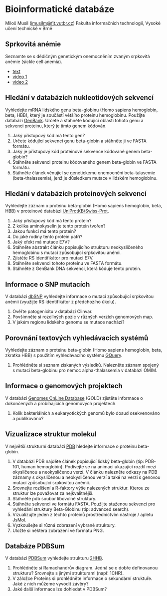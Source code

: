 # Bioinformatické databáze
Miloš Musil ([imusilm@fit.vutbr.cz](mailto:imusilm@fit.vutbr.cz))
Fakulta informačních technologií, Vysoké učení technické v Brně

## Sprkovitá anémie

Seznamte se s dědičným genetickým onemocněním zvaným srpkovitá anémie (sickle cell anemia).

*   [text](https://en.wikipedia.org/wiki/Sickle-cell_disease)
*   [video 1](http://www.youtube.com/watch?v=9UpwV1tdxcs)
*   [video 2](http://www.youtube.com/watch?v=9AHFHleYwdU&feature=related)

## Hledání v databázích nukleotidových sekvencí

Vyhledejte mRNA lidského genu beta-globinu (Homo sapiens hemoglobin, beta, HBB), který je součástí většího proteinu hemoglobinu. Použijte databázi [GenBank](http://www.ncbi.nlm.nih.gov/sites/entrez?db=nuccore). Určete a stáhněte kódující oblasti tohoto genu a sekvenci proteinu, který je tímto genem kódován.

1.  Jaký přístupový kód má tento gen?
2.  Určete kódující sekvenci genu beta-globin a stáhněte ji ve FASTA formátu.
3.  Jaký je přístupový kód proteinové sekvence kódované genem beta-globin?
4.  Stáhněte sekvenci proteinu kódovaného genem beta-globin ve FASTA formátu.
5.  Stáhněte článek věnující se genetickému onemocnění beta-talasemie (beta-thalassemia), jenž je důsledkem mutace v lidském hemoglobinu.

## Hledání v databázích proteinových sekvencí

Vyhledejte záznam o proteinu beta-globin (Homo sapiens hemoglobin, beta, HBB) v proteinové databázi [UniProtKB/Swiss-Prot](http://www.uniprot.org/).

1.  Jaký přístupový kód má tento protein?
2.  Z kolika aminokyselin je tento protein tvořen?
3.  Jakou funkci má tento protein?
4.  Do jaké rodiny tento protein patří?
5.  Jaký efekt má mutace E7V?
6.  Stáhněte abstrakt článku popisujícího strukturu neokysličeného hemoglobinu s mutací způsobující srpkovitou anémii.
7.  Zjistěte RS identifikátor pro mutaci E7V.
8.  Stáhněte sekvenci tohoto proteinu ve FASTA formátu.
9.  Stáhněte z GenBank DNA sekvenci, která kóduje tento protein.

## Informace o SNP mutacích
V databázi [dbSNP](http://www.ncbi.nlm.nih.gov/SNP/) vyhledejte informace o mutaci způsobující srpkovitou anémii (využijte RS identifikátor z předchozího úkolu).

1.  Ověřte patogenicitu v databázi Clinvar.
2.  Povšimněte si rozdílných pozic v různých verzích genomových map.
3.  V jakém regionu lidského genomu se mutace nachází?


## Porovnání textových vyhledávacích systémů

Vyhledejte záznam o proteinu beta-globin (Homo sapiens hemoglobin, beta, zkratka HBB) s použitím vyhledávacího systému [GQuery](http://www.ncbi.nlm.nih.gov/sites/gquery).

1.  Prohlédněte si seznam získaných výsledků. Nalezněte záznam spojený s mutací beta-globinu pro nemoc alpha-thalassemia v databázi <span class="kontextNapoveda" title="Zkratka pro Online Mendelian Inheritance in Man">OMIM</span>.

## Informace o genomových projektech

V databázi [Genomes OnLine Database](http://www.genomesonline.org/) (GOLD) zjistěte informace o dokončených a probíhajících genomových projektech.

1.  Kolik bakteriálních a eukaryotických genomů bylo dosud osekvenováno a publikováno?

## Vizualizace struktur molekul

V největší strukturní databázi [PDB](http://www.pdb.org) hledejte informace o proteinu beta-globin.

1.  V databázi PDB najděte článek popisující lidský beta-globin (tip: PDB-101, human hemoglobin). Podívejte se na animaci ukazující rozdíl mezi okysličenou a neokysličenou verzí. V článku nalezněte odkazy na PDB záznamy s okysličenou a neokysličenou verzí a také na verzi s genovou mutací způsobující srpkovitou anémii.
2.  Srovnejte rozlišení a R-faktory výše nalezených struktur. Kterou ze struktur lze považovat za nejkvalitnější.
3.  Stáhněte pdb soubor libovolné struktury.
4.  Stáhněte sekvenci ve formátu FASTA. Použijte staženou sekvenci pro vyhledání struktury Beta-Globinu (tip: advanced search).
5.  Vizualizujte jeden z těchto proteinů prostřednictvím nástroje / apletu JsMol.
6.  Vyzkoušejte si různá zobrazení vybrané struktury.
7.  Uložte si některá zobrazení ve formátu PNG.

## Databáze PDBSum

V databázi [PDBSum](http://www.ebi.ac.uk/thornton-srv/databases/cgi-bin/pdbsum/GetPage.pl?pdbcode=index.html) vyhledejte strukturu [2HHB](http://www.rcsb.org/pdb/explore/explore.do?structureId=2hhb).

1.  Prohlédněte si Ramachandrův diagram. Jedná se o dobře definovanou strukturu? Srovnejte s jinými strukturami (např. 1CHR).
2.  V záložce Proteins si prohlédněte informace o sekundární struktuře. Jaké z nich můžeme vyvodit závěry?
3.  Jaké další informace lze dohledat v PDBSum?